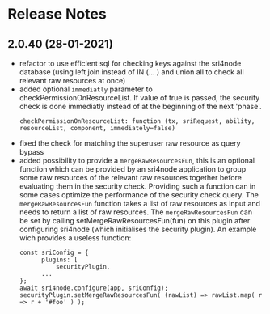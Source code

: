 # Release Notes

## 2.0.40 (28-01-2021)

* refactor to use efficient sql for checking keys against the sri4node database (using left join instead of IN (... ) and union all to check all relevant raw resources at once)
* added optional `immediatly` parameter to checkPermissionOnResourceList. If value of true is passed, the security check is done immediatly instead of at the beginning of the next 'phase'.
  ```
  checkPermissionOnResourceList: function (tx, sriRequest, ability, resourceList, component, immediately=false)
  ```  
* fixed the check for matching the superuser raw resource as query bypass
* added possibility to provide a `mergeRawResourcesFun`, this is an optional function which can be provided by an sri4node application to group some raw resources of the relevant raw resources together before evaluating them in the security check. 
Providing such a function can in some cases optimize the performance of the security check query. The `mergeRawResourcesFun` function takes a list of raw resources as input and needs to return a list of raw resources. 
The `mergeRawResourcesFun` can be set by calling setMergeRawResourcesFun(fun) on this plugin after configuring sri4node (which initialises the security plugin).
An example wich provides a useless function:
  ```
  const sriConfig = {
        plugins: [
           	securityPlugin, 
        ...
  };
  await sri4node.configure(app, sriConfig);
  securityPlugin.setMergeRawResourcesFun( (rawList) => rawList.map( r => r + '#foo' ) ); 
  ```  
